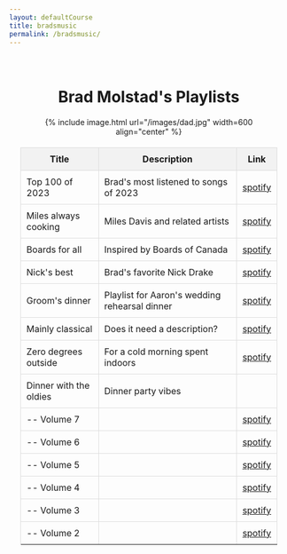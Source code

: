 ```yaml
---
layout: defaultCourse
title: bradsmusic
permalink: /bradsmusic/
---
```



<!-- Center the entire content using a styled container -->
<div style="text-align: center; max-width: 800px; margin: 0 auto; padding: 20px;">

  <!-- Title with improved style -->
  <h1 style="font-size: 2em; font-weight: bold; margin-bottom: 20px;">Brad Molstad's Playlists</h1>

  <!-- Centered image -->
  {% include image.html url="/images/dad.jpg" width=600 align="center" %}

  <!-- Centered and styled table -->
  <table style="margin: 20px auto; border-collapse: collapse; width: 100%;">
    <thead>
      <tr style="background-color: #f2f2f2;">
        <th style="padding: 10px; border: 1px solid #ddd;">Title</th>
        <th style="padding: 10px; border: 1px solid #ddd;">Description</th>
        <th style="padding: 10px; border: 1px solid #ddd;">Link</th>
      </tr>
    </thead>
    <tbody>
      <tr>
        <td style="padding: 10px; border: 1px solid #ddd;">Top 100 of 2023</td>
        <td style="padding: 10px; border: 1px solid #ddd;">Brad's most listened to songs of 2023</td>
        <td style="padding: 10px; border: 1px solid #ddd;"><a href="https://open.spotify.com/playlist/1MDtDskcYRs2QwIdsDISeK?si=e60d84a8528f4137">spotify</a></td>
      </tr>
      <tr>
        <td style="padding: 10px; border: 1px solid #ddd;">Miles always cooking</td>
        <td style="padding: 10px; border: 1px solid #ddd;">Miles Davis and related artists</td>
        <td style="padding: 10px; border: 1px solid #ddd;"><a href="https://open.spotify.com/playlist/1WcMNBg0Z7ks98yAhGTTU4?si=399803bdd933430c">spotify</a></td>
      </tr>
      <tr>
        <td style="padding: 10px; border: 1px solid #ddd;">Boards for all</td>
        <td style="padding: 10px; border: 1px solid #ddd;">Inspired by Boards of Canada</td>
        <td style="padding: 10px; border: 1px solid #ddd;"><a href="https://open.spotify.com/playlist/0PoYaJX9Kx0H8V695YRO8k?si=dc67627f12874feb">spotify</a></td>
      </tr>
      <tr>
        <td style="padding: 10px; border: 1px solid #ddd;">Nick's best</td>
        <td style="padding: 10px; border: 1px solid #ddd;">Brad's favorite Nick Drake</td>
        <td style="padding: 10px; border: 1px solid #ddd;"><a href="Nick Drake inspired playlist">spotify</a></td>
      </tr>
      <tr>
        <td style="padding: 10px; border: 1px solid #ddd;">Groom's dinner</td>
        <td style="padding: 10px; border: 1px solid #ddd;">Playlist for Aaron's wedding rehearsal dinner</td>
        <td style="padding: 10px; border: 1px solid #ddd;"><a href="https://open.spotify.com/playlist/6NrsjZjWbFAPJds1192AG2?si=817b534cac104534">spotify</a></td>
      </tr>
      <tr>
        <td style="padding: 10px; border: 1px solid #ddd;">Mainly classical</td>
        <td style="padding: 10px; border: 1px solid #ddd;">Does it need a description?</td>
        <td style="padding: 10px; border: 1px solid #ddd;"><a href="https://open.spotify.com/playlist/6v0XNYhAFmKCuIjab5TyJz?si=461c4e42285c4565">spotify</a></td>
      </tr>
      <tr>
        <td style="padding: 10px; border: 1px solid #ddd;">Zero degrees outside</td>
        <td style="padding: 10px; border: 1px solid #ddd;">For a cold morning spent indoors</td>
        <td style="padding: 10px; border: 1px solid #ddd;"><a href="https://open.spotify.com/playlist/3a3UxeePsYFabKr5MtpZBh?si=6374955e337f4b4e">spotify</a></td>
      </tr>
      <tr>
        <td style="padding: 10px; border: 1px solid #ddd;">Dinner with the oldies</td>
        <td style="padding: 10px; border: 1px solid #ddd;">Dinner party vibes</td>
        <td style="padding: 10px; border: 1px solid #ddd;"></td>
      </tr>
      <tr>
        <td style="padding: 10px; border: 1px solid #ddd;">-- Volume 7</td>
        <td style="padding: 10px; border: 1px solid #ddd;"></td>
        <td style="padding: 10px; border: 1px solid #ddd;"><a href="https://open.spotify.com/playlist/60LssRB3nYtDRqw5y4LfiG?si=a53300d4144342f4">spotify</a></td>
      </tr>
      <tr>
        <td style="padding: 10px; border: 1px solid #ddd;">-- Volume 6</td>
        <td style="padding: 10px; border: 1px solid #ddd;"></td>
        <td style="padding: 10px; border: 1px solid #ddd;"><a href="https://open.spotify.com/playlist/7xorKtoBDIJzUg5agt1diR?si=444bda68afa84a30">spotify</a></td>
      </tr>
      <tr>
        <td style="padding: 10px; border: 1px solid #ddd;">-- Volume 5</td>
        <td style="padding: 10px; border: 1px solid #ddd;"></td>
        <td style="padding: 10px; border: 1px solid #ddd;"><a href="https://open.spotify.com/playlist/58BXEX4AjlUmO0b9bOwI5l?si=b4a5e34879e043e4">spotify</a></td>
      </tr>
      <tr>
        <td style="padding: 10px; border: 1px solid #ddd;">-- Volume 4</td>
        <td style="padding: 10px; border: 1px solid #ddd;"></td>
        <td style="padding: 10px; border: 1px solid #ddd;"><a href="https://open.spotify.com/playlist/70ZCuQRWZeyDezqLx5R6Xs?si=f49fa9405d4f4cde">spotify</a></td>
      </tr>
      <tr>
        <td style="padding: 10px; border: 1px solid #ddd;">-- Volume 3</td>
        <td style="padding: 10px; border: 1px solid #ddd;"></td>
        <td style="padding: 10px; border: 1px solid #ddd;"><a href="https://open.spotify.com/playlist/4tGVFIxwt4XGv9a36TCMkt?si=353cacdcc2e249f0">spotify</a></td>
      </tr>
      <tr>
        <td style="padding: 10px; border: 1px solid #ddd;">-- Volume 2</td>
        <td style="padding: 10px; border: 1px solid #ddd;"></td>
        <td style="padding: 10px; border: 1px solid #ddd;"><a href="https://open.spotify.com/playlist/4kfq8quC1bl9ZWQfbct6Ds?si=cfa8da472b1b4030">spotify</a></td>
      </tr>
      <tr>
        <td style="padding: 10px; border: 